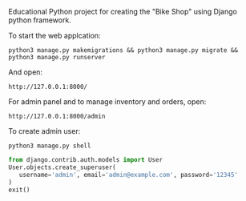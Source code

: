 Educational Python project for creating the "Bike Shop" using Django python framework.

To start the web applcation:

```Shell
python3 manage.py makemigrations && python3 manage.py migrate && python3 manage.py runserver
```

And open:

```http://127.0.0.1:8000/```

For admin panel and to manage inventory and orders, open:

```http://127.0.0.1:8000/admin```

To create admin user:

```Shell
python3 manage.py shell
```

```python
from django.contrib.auth.models import User
User.objects.create_superuser(
   username='admin', email='admin@example.com', password='12345'
)
exit()
```
